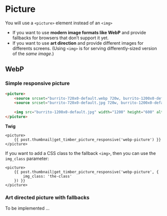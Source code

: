 # Picture

You will use a `<picture>` element instead of an `<img>`

- If you want to use **modern image formats like WebP** and provide fallbacks for browsers that don’t support it yet.
- If you want to use **art direction** and provide different images for differents screens. (Using `<img>` is for serving differently-sized version of the *same image*.)

## WebP

### Simple responsive picture

```html
<picture>
    <source srcset="burrito-720x0-default.webp 720w, burrito-1200x0-default.webp 1200w" sizes="(min-width: 1200px) 1200px, 100vw" type="image/webp">
    <source srcset="burrito-720x0-default.jpg 720w, burrito-1200x0-default.jpg 1200w" sizes="(min-width: 1200px) 1200px, 100vw">
    
    <img src="burrito-1200x0-default.jpg" width="1200" height="600" alt="Your alt text">
</picture>
```

**Twig**

```twig
<picture>
    {{ post.thumbnail|get_timber_picture_responsive('webp-picture') }}
</picture>
```

If you want to add a CSS class to the fallback `<img>`, then you can use the `img_class` parameter:

```twig
<picture>
    {{ post.thumbnail|get_timber_picture_responsive('webp-picture', {
        img_class: 'the-class'
    }) }}
</picture>
```

### Art directed picture with fallbacks

To be implemented …
